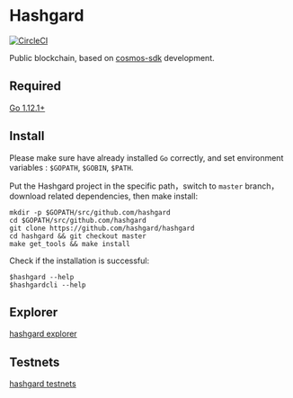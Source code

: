 # Hashgard

[![CircleCI](https://circleci.com/gh/hashgard/hashgard/tree/master.svg?style=shield)](https://circleci.com/gh/hashgard/hashgard/tree/master)

Public blockchain, based on [cosmos-sdk](https://github.com/cosmos/cosmos-sdk) development.

## Required
[Go 1.12.1+](https://golang.org/dl/)

## Install
Please make sure have already installed `Go` correctly, and set environment variables : `$GOPATH`, `$GOBIN`, `$PATH`.

Put the Hashgard project in the specific path，switch to `master` branch，download related dependencies, then make install:
```
mkdir -p $GOPATH/src/github.com/hashgard
cd $GOPATH/src/github.com/hashgard
git clone https://github.com/hashgard/hashgard
cd hashgard && git checkout master
make get_tools && make install
```

Check if the installation is successful:
```
$hashgard --help
$hashgardcli --help
```

## Explorer
[hashgard explorer](https://github.com/hashgard/gardplorer)

## Testnets
[hashgard testnets](https://github.com/hashgard/testnets)